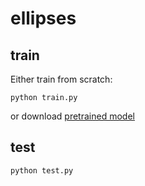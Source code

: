 # ellipses

## train

Either train from scratch:
```
python train.py
```

or download [pretrained model](https://drive.google.com/file/d/1wQjoAF-XruySRxAE2DsmXX5mwDAvBc6I/view?usp=sharing)

## test

```
python test.py
```

